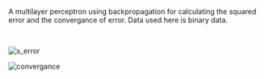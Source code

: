 A multilayer perceptron using backpropagation for calculating the squared error and the convergance of error. Data used here is binary data.

<br>

![s_error](https://user-images.githubusercontent.com/19575321/58207723-1577ec00-7d05-11e9-9c39-82fc806ff4a6.png)

![convergance](https://user-images.githubusercontent.com/19575321/58207721-14df5580-7d05-11e9-829d-601bdea530f8.png)
